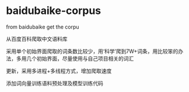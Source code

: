 # baidubaike-corpus
from baidubaike get the corpu

从百度百科爬取中文语料库

采用单个初始界面爬取的词条数比较少，用‘科学’爬到7W+词条，用比较笨的办法，多用几个初始界面，尽量使用与自己项目相关的词汇

更新，采用多进程+多线程方式，增加爬取速度

添加词向量训练语料预处理及模型训练代码
